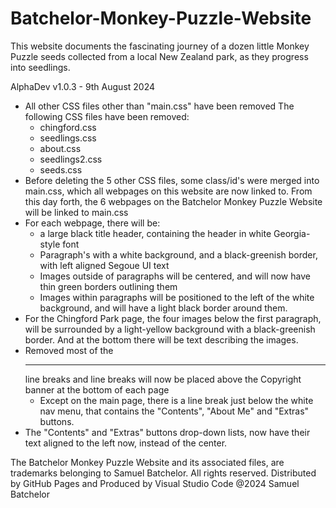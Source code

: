 # Batchelor-Monkey-Puzzle-Website
This website documents the fascinating journey of a dozen little Monkey Puzzle
seeds collected from a local New Zealand park, as they progress into seedlings. 

AlphaDev v1.0.3 - 9th August 2024
- All other CSS files other than "main.css" have been removed
    The following CSS files have been removed:
    - chingford.css
    - seedlings.css
    - about.css
    - seedlings2.css
    - seeds.css
- Before deleting the 5 other CSS files, some class/id's were merged into main.css, which
all webpages on this website are now linked to. From this day forth, the 6 webpages on the 
Batchelor Monkey Puzzle Website will be linked to main.css
- For each webpage, there will be:
    - a large black title header, containing the header
    in white Georgia-style font
    - Paragraph's with a white background, and a black-greenish border, with left aligned Segoue UI text
    - Images outside of paragraphs will be centered, and will now have thin green borders outlining them
    - Images within paragraphs will be positioned to the left of the white background,
    and will have a light black border around them.
- For the Chingford Park page, the four images below the first paragraph,
  will be surrounded by a light-yellow background with a black-greenish border.
  And at the bottom there will be text describing the images.
- Removed most of the <hr> line breaks and line breaks will now be placed above the
  Copyright banner at the bottom of each page
    - Except on the main page, there is a line break just below the white nav menu,
    that contains the "Contents", "About Me" and "Extras" buttons.
- The "Contents" and "Extras" buttons drop-down lists, now have their text
  aligned to the left now, instead of the center.

The Batchelor Monkey Puzzle Website and its associated files, are trademarks belonging to Samuel Batchelor. All rights reserved.
Distributed by GitHub Pages and Produced by Visual Studio Code
@2024 Samuel Batchelor
